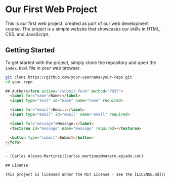 # Our First Web Project

This is our first web project, created as part of our web development course. The project is a simple website that showcases our skills in HTML, CSS, and JavaScript.

## Getting Started

To get started with the project, simply clone the repository and open the `index.html` file in your web browser.

```bash
git clone https://github.com/your-username/your-repo.git
cd your-repo
```

````html
## Authors<form action="/submit-form" method="POST">
  <label for="name">Name:</label>
  <input type="text" id="name" name="name" required>

  <label for="email">Email:</label>
  <input type="email" id="email" name="email" required>

  <label for="message">Message:</label>
  <textarea id="message" name="message" required></textarea>

  <button type="submit">Submit</button>
</form>
```

- [Carlos Alonso-Martinez](carlos.martinez@mataro.epiadu.cat)

## License

This project is licensed under the MIT License - see the [LICENSE.md](LICENSE.md) file for details